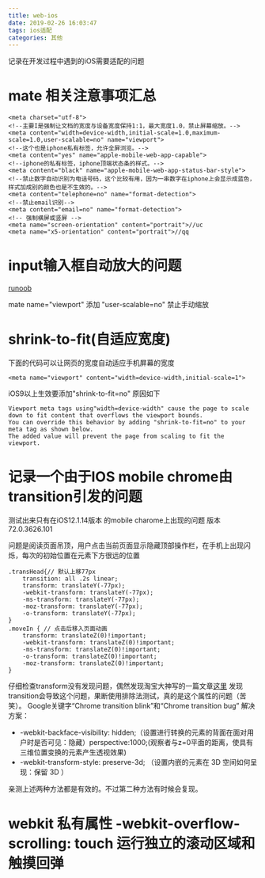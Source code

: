```yaml
---
title: web-ios
date: 2019-02-26 16:03:47
tags: ios适配
categories: 其他
---
```

记录在开发过程中遇到的iOS需要适配的问题
<!-- more -->

# mate 相关注意事项汇总

```
<meta charset="utf-8">
<!--主要I是强制让文档的宽度与设备宽度保持1:1，最大宽度1.0，禁止屏幕缩放。-->
<meta content="width=device-width,initial-scale=1.0,maximum-scale=1.0,user-scalable=no" name="viewport">
<!--这个也是iphone私有标签，允许全屏浏览。-->
<meta content="yes" name="apple-mobile-web-app-capable">
<!--iphone的私有标签，iphone顶端状态条的样式。-->
<meta content="black" name="apple-mobile-web-app-status-bar-style">
<!--禁止数字自动识别为电话号码，这个比较有用，因为一串数字在iphone上会显示成蓝色，样式加成别的颜色也是不生效的。-->
<meta content="telephone=no" name="format-detection">
<!--禁止email识别-->
<meta content="email=no" name="format-detection">
<!-- 强制横屏或竖屏 -->
<meta name="screen-orientation" content="portrait">//uc
<meta name="x5-orientation" content="portrait">//qq
```

# input输入框自动放大的问题
[runoob](http://www.runoob.com/css/css-rwd-viewport.html)

mate name="viewport" 添加 "user-scalable=no" 禁止手动缩放

# shrink-to-fit(自适应宽度)
下面的代码可以让网页的宽度自动适应手机屏幕的宽度
```
<meta name="viewport" content="width=device-width,initial-scale=1">
```
iOS9以上生效要添加"shrink-to-fit=no"
原因如下
```
Viewport meta tags using"width=device-width" cause the page to scale down to fit content that overflows the viewport bounds.
You can override this behavior by adding "shrink-to-fit=no" to your meta tag as shown below.
The added value will prevent the page from scaling to fit the viewport.
```

# 记录一个由于IOS mobile chrome由transition引发的问题

测试出来只有在iOS12.1.14版本 的mobile charome上出现的问题 版本72.0.3626.101

问题是阅读页面吊顶，用户点击当前页面显示隐藏顶部操作栏，在手机上出现闪烁，每次的初始位置在元素下方很远的位置

```
.transHead{// 默认上移77px
    transition: all .2s linear;
    transform: translateY(-77px);
    -webkit-transform: translateY(-77px);
    -ms-transform: translateY(-77px);
    -moz-transform: translateY(-77px);
    -o-transform: translateY(-77px);
}
.moveIn { // 点击后移入页面动画
    transform: translateZ(0)!important;
    -webkit-transform: translateZ(0)!important;
    -ms-transform: translateZ(0)!important;
    -o-transform: translateZ(0)!important;
    -moz-transform: translateZ(0)!important;
}
```
仔细检查transform没有发现问题，偶然发现淘宝大神写的一篇文章[这里](https://blog.csdn.net/ft6302244/article/details/44939783)
发现transition会导致这个问题，果断使用排除法测试，真的是这个属性的问题（苦笑）。
Google关键字“Chrome transition blink”和“Chrome transition bug”
解决方案：
* -webkit-backface-visibility: hidden;（设置进行转换的元素的背面在面对用户时是否可见：隐藏）perspective:1000;(观察者与z=0平面的距离，使具有三维位置变换的元素产生透视效果)
* -webkit-transform-style: preserve-3d; （设置内嵌的元素在 3D 空间如何呈现：保留 3D ）

亲测上述两种方法都是有效的。不过第二种方法有时候会复现。

# webkit 私有属性 -webkit-overflow-scrolling: touch 运行独立的滚动区域和触摸回弹